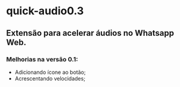 # quick-audio0.3

## Extensão para acelerar áudios no Whatsapp Web.

### Melhorias na versão 0.1:
* Adicionando ícone ao botão;
* Acrescentando velocidades;
